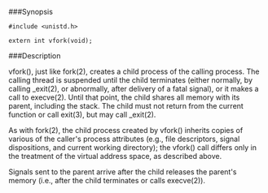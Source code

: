 ###Synopsis

`#include <unistd.h>`

`extern int vfork(void);`


###Description

vfork(), just like fork(2), creates a child process of the calling process. 
The calling thread is suspended until the child terminates (either normally, by calling _exit(2), or abnormally, after delivery of a fatal signal), or it makes a call to execve(2). Until that point, the child shares all memory with its parent, including the stack. The child must not return from the current function or call exit(3), but may call _exit(2).

As with fork(2), the child process created by vfork() inherits copies of various of the caller's process attributes (e.g., file descriptors, signal dispositions, and current working directory); the vfork() call differs only in the treatment of the virtual address space, as described above.

Signals sent to the parent arrive after the child releases the parent's memory (i.e., after the child terminates or calls execve(2)).